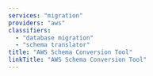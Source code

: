 ```yaml
---
services: "migration"
providers: "aws"
classifiers:
  - "database migration"
  - "schema translator"
title: "AWS Schema Conversion Tool"
linkTitle: "AWS Schema Conversion Tool"
---
```

